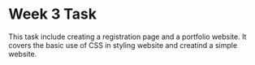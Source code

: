 # Week 3 Task

This task include creating a registration page and a portfolio website. It covers the basic use of CSS in styling website and creatind a simple website.
